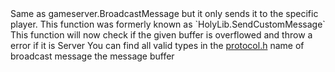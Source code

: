 <function name="SendNetMsg" parent="CBaseClient" type="classfunc">
	<description>
		Same as <page>gameserver.BroadcastMessage</page> but it only sends it to the specific player.
		<added version="0.7">
			This function was formerly known as `HolyLib.SendCustomMessage`
		</added>
		<changed version="0.8">
			This function will now check if the given buffer is overflowed and throw a error if it is
		</changed>
	</description>
	<realm>Server</realm>
	<args>
		<arg name="type" type="number">You can find all valid types in the <a href="https://github.com/RaphaelIT7/gmod-holylib/blob/main/source/sourcesdk/protocol.h#L86-L145">protocol.h</a></arg>
		<arg name="name" type="string">name of broadcast message</arg>
		<arg name="buffer" type="bf_write">the message buffer</arg>
	</args>
</function>